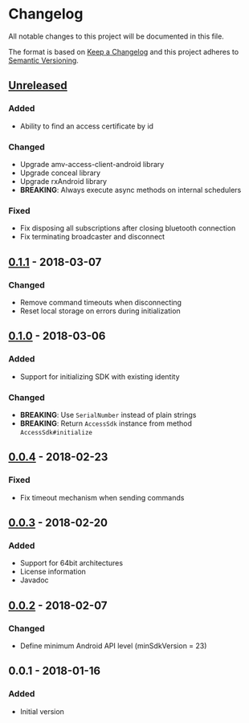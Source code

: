 # Changelog
All notable changes to this project will be documented in this file.

The format is based on [Keep a Changelog](http://keepachangelog.com/en/1.0.0/)
and this project adheres to [Semantic Versioning](http://semver.org/spec/v2.0.0.html).

## [Unreleased]
### Added
- Ability to find an access certificate by id
### Changed
- Upgrade amv-access-client-android library
- Upgrade conceal library
- Upgrade rxAndroid library
- **BREAKING**: Always execute async methods on internal schedulers
### Fixed
- Fix disposing all subscriptions after closing bluetooth connection
- Fix terminating broadcaster and disconnect

## [0.1.1] - 2018-03-07
### Changed
- Remove command timeouts when disconnecting
- Reset local storage on errors during initialization

## [0.1.0] - 2018-03-06
### Added
- Support for initializing SDK with existing identity

### Changed
- **BREAKING**: Use `SerialNumber` instead of plain strings
- **BREAKING**: Return `AccessSdk` instance from method `AccessSdk#initialize`

## [0.0.4] - 2018-02-23
### Fixed
- Fix timeout mechanism when sending commands

## [0.0.3] - 2018-02-20
### Added
- Support for 64bit architectures
- License information
- Javadoc

## [0.0.2] - 2018-02-07
### Changed
- Define minimum Android API level (minSdkVersion = 23)

## 0.0.1 - 2018-01-16
### Added
- Initial version

[Unreleased]: https://github.com/amv-networks/amv-access-sdk-android/compare/v0.1.1...HEAD
[0.1.1]: https://github.com/amv-networks/amv-access-sdk-android/compare/v0.1.0...v0.1.1
[0.1.0]: https://github.com/amv-networks/amv-access-sdk-android/compare/v0.0.4...v0.1.0
[0.0.4]: https://github.com/amv-networks/amv-access-sdk-android/compare/v0.0.3...v0.0.4
[0.0.3]: https://github.com/amv-networks/amv-access-sdk-android/compare/v0.0.2...v0.0.3
[0.0.2]: https://github.com/amv-networks/amv-access-sdk-android/compare/v0.0.1...v0.0.2
